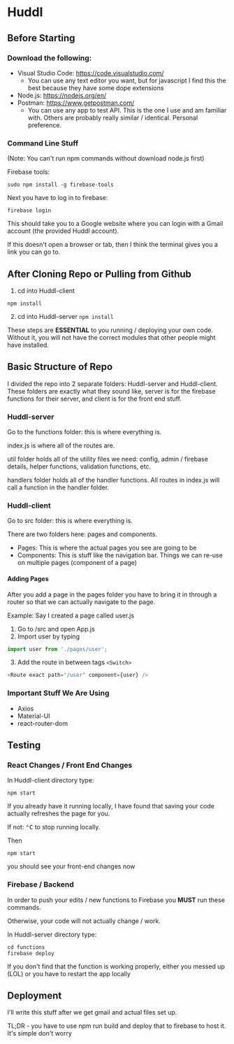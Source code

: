 # Huddl


## Before Starting

### Download the following:

* Visual Studio Code: https://code.visualstudio.com/
	* You can use any text editor you want, but for javascript I find this the best because they have some dope extensions
* Node.js: https://nodejs.org/en/
* Postman: https://www.getpostman.com/
	* You can use any app to test API. This is the one I use and am familiar with. Others are probably really similar / identical. Personal preference.

### Command Line Stuff

(Note: You can't run npm commands without download node.js first)

Firebase tools:
```
sudo npm install -g firebase-tools
```
Next you have to log in to firebase:
```
firebase login
```
This should take you to a Google website where you can login with a Gmail account (the provided Huddl account).

If this doesn't open a browser or tab, then I think the terminal gives you a link you can go to.

## After Cloning Repo or Pulling from Github

1. cd into Huddl-client

`
npm install
`

2. cd into Huddl-server
`
npm install
`

These steps are **ESSENTIAL** to you running / deploying your own code. 
Without it, you will not have the correct modules that other people might have installed.



## Basic Structure of Repo

I divided the repo into 2 separate folders: Huddl-server and Huddl-client. 
These folders are exactly what they sound like, server is for the firebase functions for their server, and client is for the front end stuff.

### Huddl-server

Go to the functions folder: this is where everything is.

index.js is where all of the routes are.

util folder holds all of the utility files we need: config, admin / firebase details, helper functions, validation functions, etc.

handlers folder holds all of the handler functions. All routes in index.js will call a function in the handler folder. 

### Huddl-client 

Go to src folder: this is where everything is.

There are two folders here: pages and components.

* Pages: This is where the actual pages you see are going to be
* Components: This is stuff like the navigation bar. Things we can re-use on multiple pages (component of a page)

#### Adding Pages

After you add a page in the pages folder you have to bring it in through a router so that we can actually navigate to the page. 

Example: Say I created a page called user.js

1. Go to /src and open App.js
2. Import user by typing 
```javascript
import user from './pages/user';
```
3. Add the route in between tags `<Switch>`
```javascript
<Route exact path="/user" component={user} />
```


### Important Stuff We Are Using
* Axios
* Material-UI
* react-router-dom

## Testing

### React Changes / Front End Changes

In Huddl-client directory type:
```
npm start
```

If you already have it running locally, I have found that saving your code actually refreshes the page for you.

If not:
<kbd>⌃C</kbd> to stop running locally.

Then
```
npm start
```

you should see your front-end changes now

### Firebase / Backend 

In order to push your edits / new functions to Firebase you **MUST** run these commands. 

Otherwise, your code will not actually change / work.

In Huddl-server directory type:
```
cd functions
firebase deploy
```

If you don't find that the function is working properly, either you messed up (LOL) or you have to restart the app locally



## Deployment

I'll write this stuff after we get gmail and actual files set up. 

TL;DR - you have to use npm run build and deploy that to firebase to host it. It's simple don't worry
